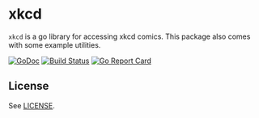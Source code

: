 # xkcd

`xkcd` is a go library for accessing xkcd comics.  This package also
comes with some example utilities.

[![GoDoc](https://godoc.org/github.com/rkoesters/xkcd?status.svg)](https://godoc.org/github.com/rkoesters/xkcd)
[![Build Status](https://travis-ci.org/rkoesters/xkcd.svg?branch=master)](https://travis-ci.org/rkoesters/xkcd)
[![Go Report Card](https://goreportcard.com/badge/github.com/rkoesters/xkcd)](https://goreportcard.com/report/github.com/rkoesters/xkcd)

License
-------

See [LICENSE](LICENSE).
